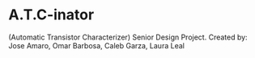 # A.T.C-inator
(Automatic Transistor Characterizer) Senior Design Project. 
Created by: Jose Amaro, Omar Barbosa, Caleb Garza, Laura Leal
